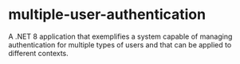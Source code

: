 # multiple-user-authentication
A .NET 8 application that exemplifies a system capable of managing authentication for multiple types of users and that can be applied to different contexts.
